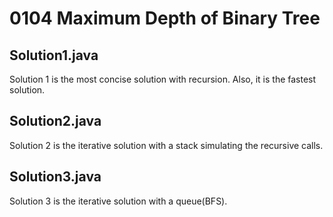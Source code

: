 # 0104 Maximum Depth of Binary Tree

## Solution1.java

Solution 1 is the most concise solution with recursion.  Also, it is the fastest solution.

## Solution2.java

Solution 2 is the iterative solution with a stack simulating the recursive calls.

## Solution3.java

Solution 3 is the iterative solution with a queue(BFS).